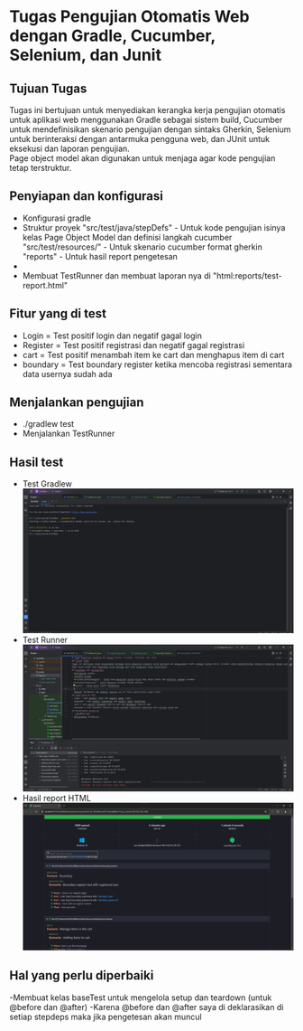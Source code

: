 # Tugas Pengujian Otomatis Web dengan Gradle, Cucumber, Selenium, dan Junit
## Tujuan Tugas
Tugas ini bertujuan untuk menyediakan kerangka kerja pengujian otomatis untuk aplikasi web menggunakan Gradle sebagai sistem build, Cucumber untuk mendefinisikan skenario pengujian dengan sintaks Gherkin, Selenium untuk berinteraksi dengan antarmuka pengguna web, dan JUnit untuk eksekusi dan laporan pengujian.  
Page object model akan digunakan untuk menjaga agar kode pengujian tetap terstruktur.
## Penyiapan dan konfigurasi
- Konfigurasi gradle
- Struktur proyek
 "src/test/java/stepDefs" - Untuk kode pengujian isinya kelas Page Object Model dan definisi langkah cucumber
 "src/test/resources/" - Untuk skenario cucumber format gherkin
 "reports" - Untuk hasil report pengetesan
- 
- Membuat TestRunner dan membuat laporan nya di "html:reports/test-report.html"
## Fitur yang di test
- Login = Test positif login dan negatif gagal login
- Register = Test positif registrasi dan negatif gagal registrasi
- cart = Test positif menambah item ke cart dan menghapus item di cart
- boundary = Test boundary register ketika mencoba registrasi sementara data usernya sudah ada
## Menjalankan pengujian
- ./gradlew test
- Menjalankan TestRunner
## Hasil test
- Test Gradlew
  ![Screenshot of Testgradlew](https://github.com/rdwaray/TesWeb/raw/master/screenshoot/1%20Testgradlew.png)
- Test Runner
  ![Screenshot of Testrunner](https://github.com/rdwaray/TesWeb/blob/master/screenshoot/2%20Testrunner.png)
- Hasil report HTML
  ![Screenshot of Testrunner](https://github.com/rdwaray/TesWeb/blob/master/screenshoot/3%20hasil%20report%20html.png)

## Hal yang perlu diperbaiki
-Membuat kelas baseTest untuk mengelola setup dan teardown (untuk @before dan @after)
-Karena @before dan @after saya di deklarasikan di setiap stepdeps maka jika pengetesan akan muncul
